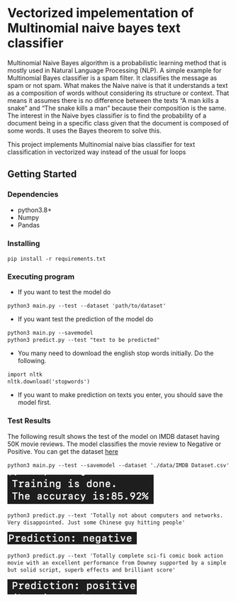 # Vectorized impelementation of Multinomial naive bayes text classifier

Multinomial Naive Bayes algorithm is a probabilistic learning method that is mostly used in Natural Language Processing (NLP). A simple example for Multinomial Bayes classifier is a spam filter. It classifies the message as spam or not spam. What makes the Naive naive is that it understands a text as a composition of words without considering its structure or context. That means it assumes there is no difference between the texts “A man kills a snake” and “The snake kills a man” because their composition is the same.
The interest in the Naive byes classifier is to find the probability of a document being in a specific class given that the document is composed of some words. It uses the Bayes theorem to solve this.

This project implements Multinomial naive bias classifier for text classification in vectorized way instead of the usual for loops

## Getting Started

### Dependencies

* python3.8+
* Numpy
* Pandas

### Installing

```
pip install -r requirements.txt
```

### Executing program

* If you want to test the model do
```
python3 main.py --test --dataset 'path/to/dataset' 
```
* If you want test the prediction of the model do
```
python3 main.py --savemodel
python3 predict.py --test "text to be predicted"
```

* You many need to download the english stop words initially. Do the following.
```
import nltk
nltk.download('stopwords')
```
* If you want to make prediction on texts you enter, you should save the model first.

### Test Results
The following result shows the test of the model on IMDB dataset having 50K movie reviews. The model classifies the movie review to Negative or Positive. You can get the dataset [here](https://www.kaggle.com/datasets/lakshmi25npathi/imdb-dataset-of-50k-movie-reviews)
```
python3 main.py --test --savemodel --dataset './data/IMDB Dataset.csv'
```
![caption](./pictures/accuracy.png)
```
python3 predict.py --text 'Totally not about computers and networks. Very disappointed. Just some Chinese guy hitting people'
```
![caption](./pictures/negative.png)
```
python3 predict.py --text 'Totally complete sci-fi comic book action movie with an excellent performance from Downey supported by a simple but solid script, superb effects and brilliant score'
```
![caption](./pictures/positive.png)
